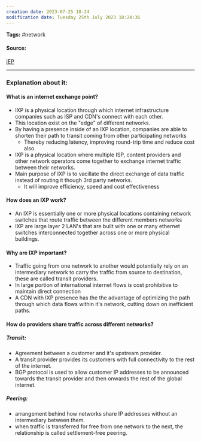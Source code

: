 ```yaml
---
creation date: 2023-07-25 18:24
modification date: Tuesday 25th July 2023 18:24:36
---
```


**Tags:** #network 

#### Source:
[IEP](https://www.cloudflare.com/learning/cdn/glossary/internet-exchange-point-ixp/)

--------------------------------------

### Explanation about it:

#### What is an internet exchange point?

* IXP is a physical location through which internet infrastructure companies such as ISP and CDN's connect with each other.
* This location exist on the "edge" of different networks.
* By having a presence inside of an IXP location, companies are able to shorten their path to transit coming from other participating networks
	* Thereby reducing latency, improving round-trip time and reduce cost also.
* IXP is a physical location where multiple ISP, content providers and other network operators come together to exchange internet traffic between their networks.
* Main purpose of IXP is to vacillate the direct exchange of data traffic instead of routing it though 3rd party networks.
	* It will improve efficiency, speed and cost effectiveness

#### How does an IXP work?

* An IXP is essentially one or more physical locations containing network switches that route traffic between the different members networks
* IXP are large layer 2 LAN's that are built with one or many ethernet switches interconnected together across one or more physical buildings.


#### Why are IXP important?

* Traffic going from one network to another would potentially rely on an intermediary network to carry the traffic from source to destination, these are called transit providers.
* In large portion of international internet flows is cost prohibitive to maintain direct connection
* A CDN with IXP presence has the the advantage of optimizing the path through which data flows within it's network, cutting down on inefficient paths.


#### How do providers share traffic across different networks?

##### Transit:
* Agreement between a customer and it's upstream provider.
* A transit provider provides its customers with full connectivity to the rest of the internet.
* BGP protocol is used to allow customer IP addresses to be announced towards the transit provider and then onwards the rest of the global internet.

##### Peering:
* arrangement behind how networks share IP addresses without an intermediary between them.
* when traffic is transferred for free from one network to the next, the relationship is called settlement-free peering.